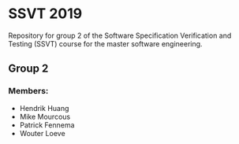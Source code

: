 # SSVT 2019
Repository for group 2 of the Software Specification Verification and Testing (SSVT) course for the master software engineering.

## Group 2
### Members:
- Hendrik Huang
- Mike Mourcous
- Patrick Fennema
- Wouter Loeve

